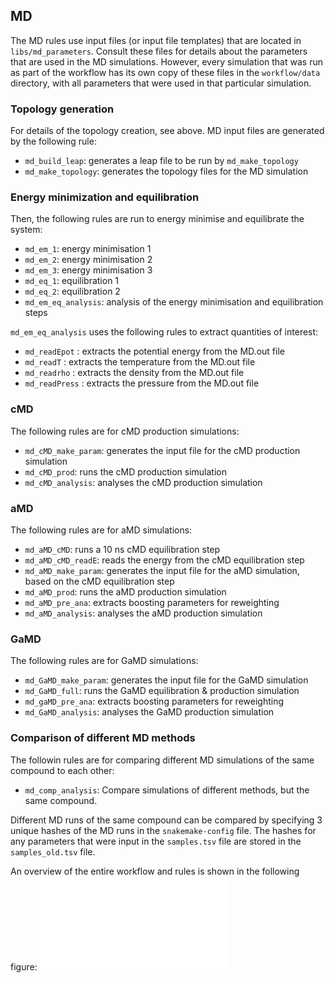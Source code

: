 
## MD

The MD rules use input files (or input file templates) that
are located in `libs/md_parameters`. Consult these files for 
details about the parameters that are used in the MD simulations.
However, every simulation that was run as part of the workflow has its own copy
of these files in the `workflow/data` directory, 
with all parameters that were used in that particular simulation.

### Topology generation
For details of the topology creation, see above. 
MD input files are generated by the following rule:
* `md_build_leap`: generates a leap file to be run by `md_make_topology`
* `md_make_topology`: generates the topology files for the MD simulation

### Energy minimization and equilibration
Then, the following rules are run to energy minimise and equilibrate the system:
* `md_em_1`: energy minimisation 1
* `md_em_2`: energy minimisation 2
* `md_em_3`: energy minimisation 3
* `md_eq_1`: equilibration 1
* `md_eq_2`: equilibration 2
* `md_em_eq_analysis`: analysis of the energy minimisation and equilibration steps

`md_em_eq_analysis` uses the following rules to extract quantities of interest:
* `md_readEpot` : extracts the potential energy from the MD.out file
* `md_readT` : extracts the temperature from the MD.out file
* `md_readrho` : extracts the density from the MD.out file
* `md_readPress` : extracts the pressure from the MD.out file

### cMD
The following rules are for cMD production simulations:
* `md_cMD_make_param`: generates the input file for the cMD production simulation
* `md_cMD_prod`: runs the cMD production simulation
* `md_cMD_analysis`: analyses the cMD production simulation

### aMD
The following rules are for aMD simulations:
* `md_aMD_cMD`: runs a 10 ns cMD equilibration step
* `md_aMD_cMD_readE`: reads the energy from the cMD equilibration step
* `md_aMD_make_param`: generates the input file for the aMD simulation, based on
the cMD equilibration step
* `md_aMD_prod`: runs the aMD production simulation
* `md_aMD_pre_ana`: extracts boosting parameters for reweighting
* `md_aMD_analysis`: analyses the aMD production simulation

### GaMD
The following rules are for GaMD simulations:
* `md_GaMD_make_param`: generates the input file for the GaMD simulation
* `md_GaMD_full`: runs the GaMD equilibration & production simulation
* `md_gaMD_pre_ana`: extracts boosting parameters for reweighting
* `md_GaMD_analysis`: analyses the GaMD production simulation

### Comparison of different MD methods
The followin rules are for comparing different MD simulations of the same 
compound to each other:
* `md_comp_analysis`: Compare simulations of different methods, but the same 
compound.

Different MD runs of the same compound can be compared by specifying 3 unique
hashes of the MD runs in the `snakemake-config` file. The hashes for any 
parameters that were input in the `samples.tsv` file are stored in the 
`samples_old.tsv` file.


An overview of the entire workflow and rules is shown in the following figure:
![Detailed overview of the rules that make up the computational workflows ](reports/dags/dag_full.pdf "Rules that make up the computational workflows")
